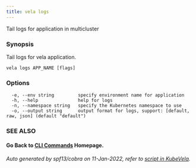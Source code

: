 ```yaml
---
title: vela logs
---
```


Tail logs for application in multicluster

### Synopsis

Tail logs for vela application.

```
vela logs APP_NAME [flags]
```

### Options

```
  -e, --env string         specify environment name for application
  -h, --help               help for logs
  -n, --namespace string   specify the Kubernetes namespace to use
  -o, --output string      output format for logs, support: [default, raw, json] (default "default")
```

### SEE ALSO



#### Go Back to [CLI Commands](vela) Homepage.


###### Auto generated by spf13/cobra on 11-Jan-2022, refer to [script in KubeVela](https://github.com/oam-dev/kubevela/tree/master/hack/docgen).
